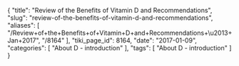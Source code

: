 {
    "title": "Review of the Benefits of Vitamin D and Recommendations",
    "slug": "review-of-the-benefits-of-vitamin-d-and-recommendations",
    "aliases": [
        "/Review+of+the+Benefits+of+Vitamin+D+and+Recommendations+\u2013+Jan+2017",
        "/8164"
    ],
    "tiki_page_id": 8164,
    "date": "2017-01-09",
    "categories": [
        "About D - introduction"
    ],
    "tags": [
        "About D - introduction"
    ]
}